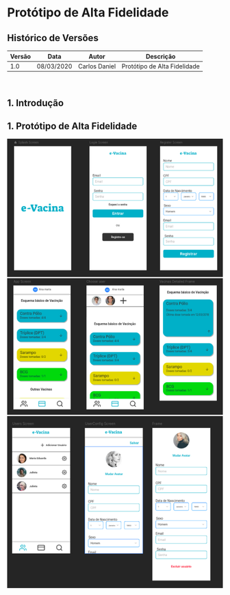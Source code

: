 # Protótipo de Alta Fidelidade

## Histórico de Versões
| Versão  |  Data  | Autor  |  Descrição  |
| ------------------- | ------------------- | ------------------- | ------------------- |
|  1.0 |  08/03/2020 | Carlos Daniel |  Protótipo de Alta Fidelidade |



<br>

## 1. Introdução


## 1. Protótipo de Alta Fidelidade
![Telas iniciais](img/initial-screens.jpg)
![Tela Vacina](img/vacinas-screens.jpg)
![Tela de Usuários](img/user-config.jpg)

